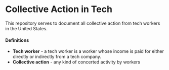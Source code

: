 # Collective Action in Tech

This repository serves to document all collective action from tech workers in the United States. 

#### Definitions
- __Tech worker__ - a tech worker is a worker whose income is paid for either directly or indirectly from a tech company.
- __Collective action__ - any kind of concerted activity by workers

